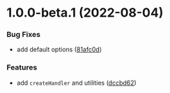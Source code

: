 # 1.0.0-beta.1 (2022-08-04)


### Bug Fixes

* add default options ([81afc0d](https://github.com/TomokiMiyauci/ws-handler/commit/81afc0dc5a2d4b30483fc67db1043d042ac1dbf1))


### Features

* add `createHandler` and utilities ([dccbd62](https://github.com/TomokiMiyauci/ws-handler/commit/dccbd62296d54fb6f0687c412bd4248d3209763c))
